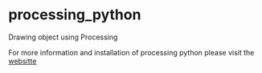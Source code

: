 # processing_python
Drawing object using Processing


For more information and installation of processing python please visit the [websitte](https://py.processing.org/tutorials/)
